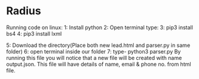 # Radius

Running code on linux:
1: Install python
2: Open terminal
type:
3: pip3 install bs4
4: pip3 install lxml

5: Download the directory(Place both new lead.html and parser.py in same folder)
6: open terminal inside our folder
7: type- python3 parser.py
By running this file you will notice that a new file will be created with name output.json. This file will have details of name, email & phone no. from html file.
